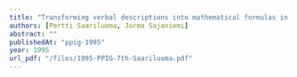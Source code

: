 ```yaml
---
title: "Transforming verbal descriptions into mathematical formulas in spreadsheet calculation"
authors: [Pertti Saariluoma, Jorma Sajaniemi]
abstract: ""
publishedAt: "ppig-1995"
year: 1995
url_pdf: "/files/1995-PPIG-7th-Saariluoma.pdf"
---
```

